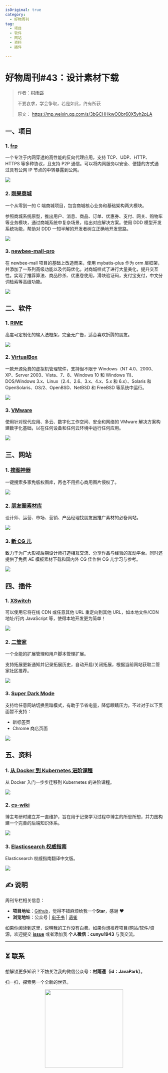 ```yaml
---
isOriginal: true
category:
  - 好物周刊
tag:
  - 项目
  - 软件
  - 网站
  - 资料
  - 插件

---
```


# 好物周刊#43：设计素材下载

> 作者：[村雨遥](https://github.com/cunyu1943)
> 
> 不要哀求，学会争取，若是如此，终有所获
> 
> 原文：
https://mp.weixin.qq.com/s/3bGCHHkwOObr60X5yh2pLA



## 一、项目

### 1. [frp](https://github.com/fatedier/frp/)

一个专注于内网穿透的高性能的反向代理应用，支持 TCP、UDP、HTTP、HTTPS 等多种协议，且支持 P2P 通信。可以将内网服务以安全、便捷的方式通过具有公网 IP 节点的中转暴露到公网。

![](assets/0203-0209/1705492131368.webp)

### 2. [刚果商城](https://gitee.com/nageoffer/congomall)

一个从零到一的 C 端商城项目，包含商城核心业务和基础架构两大模块。

参照商城系统原型，推出用户、消息、商品、订单、优惠券、支付、网关、购物车等业务模块，通过商城系统中复杂场景，给出对应解决方案。使用 DDD 模型开发系统功能，帮助对 DDD 一知半解的开发者树立正确地开发思路。

![](assets/0203-0209/1705492212568.webp)

### 3. [newbee-mall-pro](https://github.com/wayn111/newbee-mall-pro)

在 newbee-mall 项目的基础上改造而来，使用 mybatis-plus 作为 orm 层框架，并添加了一系列高级功能以及代码优化。对商城样式了进行大量美化，提升交互性。实现了推荐算法、商品秒杀、优惠卷使用，滑块验证码，支付宝支付，中文分词检索等高级功能。

![](assets/0203-0209/1705492247835.webp)

## 二、软件

### 1. [RIME](https://rime.im/)

高度可定制化的输入法框架，完全无广告，适合喜欢折腾的朋友。

![](assets/0203-0209/image-20240108081856658.webp)

### 2. [VirtualBox](https://www.virtualbox.org/)

一款开源免费的虚拟机管理软件，支持但不限于 Windows（NT 4.0、2000、XP、Server 2003、Vista、7、8、Windows 10 和 Windows 11)、DOS/Windows 3.x、Linux（2.4、2.6、3.x、4.x、5.x 和 6.x）、Solaris 和 OpenSolaris、OS/2、OpenBSD、NetBSD 和 FreeBSD 等系统中运行。

![](assets/0203-0209/1704710624981.webp)

### 3. [VMware](https://www.vmware.com/)

使用针对现代应用、多云、数字化工作空间、安全和网络的 VMware 解决方案构建数字化基础，以在任何设备和任何云环境中运行任何应用。

![](assets/0203-0209/1704710669081.webp)

## 三、网站

### 1. [搜图神器](https://www.logosc.cn/so/)

一键搜索多家免版权图库，再也不用担心商用图片侵权了。

![](assets/0203-0209/1705660684110.webp)

### 2. [朋友圈素材库](https://www.apptu.cn/)

设计师、运营、市场、营销、产品经理找朋友圈推广素材的必备网站。

![](assets/0203-0209/1705660919863.webp)

### 3. [新 CG 儿](https://www.newcger.com/)

致力于为广大影视后期设计师打造相互交流、分享作品与经验的互动平台。同时还提供了免费 AE 模板素材下载和国内外 CG 佳作供 CG 儿学习与参考。

![](assets/0203-0209/1705661001147.webp)

## 四、插件

### 1. [XSwitch](https://chromewebstore.google.com/detail/xswitch/idkjhjggpffolpidfkikidcokdkdaogg?hl=zh-CN)

可以使用它将在线 CDN 或任意其他 URL 重定向到其他 URL，如本地文件/CDN 地址/行内 JavaScript 等，使得本地开发更为简单！

![](assets/0203-0209/1705728969492.webp)

### 2. [二管家](https://chromewebstore.google.com/detail/二管家/aajodjghehmlpahhboidcpfjcncmcklf)

一个全能的扩展管理和用户脚本管理扩展。

支持拓展更新通知并记录拓展历史，自动开启/关闭拓展，根据当前网站获取二管家社区推荐。


![](assets/0203-0209/1705729326272.webp)


### 3. [Super Dark Mode](https://chromewebstore.google.com/detail/super-dark-mode/nlgphodeccebbcnkgmokeegopgpnjfkc)

支持给任意网站切换黑暗模式，有助于节省电量，降低眼睛压力。不过对于以下页面暂不支持：

- 新标签页
- Chrome 商店页面

![](assets/0203-0209/1705729680958.webp)

## 五、资料

### 1. [从 Docker 到 Kubernetes 进阶课程](https://github.com/cnych/kubernetes-learning)

从 Docker 入门一步步迁移到 Kubernetes 的进阶课程。

![](assets/0203-0209/1705400950175.webp)

### 2. [cs-wiki](https://gitee.com/veal98/cs-wiki)

博主考研时建立并一直维护，旨在用于记录学习过程中博主的所思所想，并力图构建一个完善的后端知识体系。

![](assets/0203-0209/1705712064109.webp)

### 3. [Elasticsearch 权威指南](https://github.com/elasticsearch-cn/elasticsearch-definitive-guide)

Elasticsearch 权威指南翻译中文版。

![](assets/0203-0209/1705712458189.webp)

## ✍️ 说明

周刊专栏相关信息：

- **项目地址**：[Github](https://github.com/cunyu1943/weekly)，觉得不错麻烦给我一个**Star**，感谢 ❤️
- **浏览地址**：公众号 | [电子书](https://cunyu1943.github.io/weekly) | [语雀](https://yuque.com/cunyu1943/weekly)

如果你阅读到这里，说明我的工作没有白费。如果你想推荐项目/网站/软件/资源，欢迎提交 **[issue](https://github.com/cunyu1943/weekly/issues)** 或者添加我 **个人微信：cunyu1943** 与我交流。

---

## ⏳ 联系

想解锁更多知识？不妨关注我的微信公众号：**村雨遥（id：JavaPark）**。

扫一扫，探索另一个全新的世界。

<center>
<img src="/contact/contact.png" width="250">
</center>


